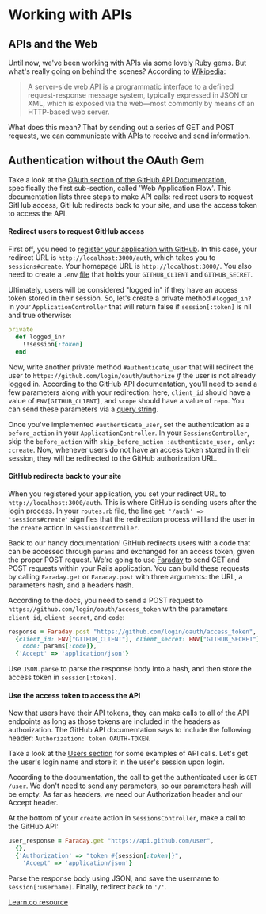 # Working with APIs

## APIs and the Web

Until now, we've been working with APIs via some lovely Ruby gems. But what's really going on behind the scenes? According to [Wikipedia](https://en.wikipedia.org/wiki/Web_API):
> A server-side web API is a programmatic interface to a defined request-response message system, typically expressed in JSON or XML, which is exposed via the web—most commonly by means of an HTTP-based web server.

What does this mean? That by sending out a series of GET and POST requests, we can communicate with APIs to receive and send information.

## Authentication without the OAuth Gem

Take a look at the [OAuth section of the GitHub API Documentation](https://developer.github.com/v3/oauth/), specifically the first sub-section, called 'Web Application Flow'. This documentation lists three steps to make API calls: redirect users to request GitHub access, GitHub redirects back to your site, and use the access token to access the API.

#### Redirect users to request GitHub access

First off, you need to [register your application with GitHub](https://github.com/settings/applications/new). In this case, your redirect URL is `http://localhost:3000/auth`, which takes you to `sessions#create`. Your homepage URL is `http://localhost:3000/`. You also need to create a `.env` [file](https://github.com/bkeepers/dotenv) that holds your `GITHUB_CLIENT` and `GITHUB_SECRET`.

Ultimately, users will be considered "logged in" if they have an access token stored in their session. So, let's create a private method `#logged_in?` in your `ApplicationController` that will return false if `session[:token]` is nil and true otherwise:

```ruby
private
  def logged_in?
    !!session[:token]
  end
```

Now, write another private method `#authenticate_user` that will redirect the user to `https://github.com/login/oauth/authorize` _if_ the user is not already logged in. According to the GitHub API documentation, you'll need to send a few parameters along with your redirection: here, `client_id` should have a value of `ENV[GITHUB_CLIENT]`, and `scope` should have a value of `repo`. You can send these parameters via a [query string](https://en.wikipedia.org/wiki/Query_string).

Once you've implemented `#authenticate_user`, set the authentication as a `before_action` in your `ApplicationController`. In your `SessionsController`, skip the `before_action` with `skip_before_action :authenticate_user, only: :create`. Now, whenever users do not have an access token stored in their session, they will be redirected to the GitHub authorization URL.

#### GitHub redirects back to your site

When you registered your application, you set your redirect URL to `http://localhost:3000/auth`. This is where GitHub is sending users after the login process. In your `routes.rb` file, the line `get '/auth' => 'sessions#create'` signifies that the redirection process will land the user in the `create` action in `SessionsController`.

Back to our handy documentation! GitHub redirects users with a code that can be accessed through `params` and exchanged for an access token, given the proper POST request. We're going to use [Faraday](https://github.com/lostisland/faraday) to send GET and POST requests within your Rails application. You can build these requests by calling `Faraday.get` or `Faraday.post` with three arguments: the URL, a parameters hash, and a headers hash.

According to the docs, you need to send a POST request to `https://github.com/login/oauth/access_token` with the parameters `client_id`, `client_secret`, and `code`:

```ruby
response = Faraday.post "https://github.com/login/oauth/access_token", 
  {client_id: ENV["GITHUB_CLIENT"], client_secret: ENV["GITHUB_SECRET"], 
    code: params[:code]}, 
  {'Accept' => 'application/json'}
```

Use `JSON.parse` to parse the response body into a hash, and then store the access token in `session[:token]`.

#### Use the access token to access the API

Now that users have their API tokens, they can make calls to all of the API endpoints as long as those tokens are included in the headers as authorization. The GitHub API documentation says to include the following header: `Authorization: token OAUTH-TOKEN`.

Take a look at the [Users section](https://developer.github.com/v3/users/) for some examples of API calls. Let's get the user's login name and store it in the user's session upon login.

According to the documentation, the call to get the authenticated user is `GET /user`. We don't need to send any parameters, so our parameters hash will be empty. As far as headers, we need our Authorization header and our Accept header.

At the bottom of your `create` action in `SessionsController`, make a call to the GitHub API:

```ruby
user_response = Faraday.get "https://api.github.com/user", 
  {}, 
  {'Authorization' => "token #{session[:token]}", 
    'Accept' => 'application/json'}
```

Parse the response body using JSON, and save the username to `session[:username]`. Finally, redirect back to `'/'`.

<a href="https://learn.co/lessons/web-auth-readme" data-visibility="hidden">Learn.co resource</a>
